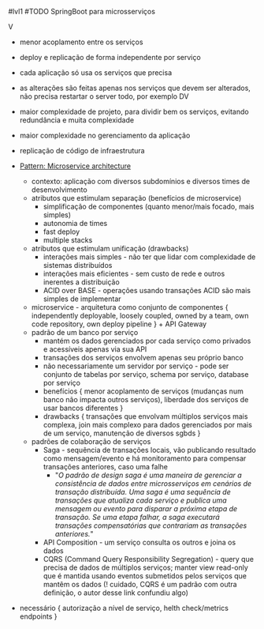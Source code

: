 #lvl1 
#TODO SpringBoot para microsserviços

V
* menor acoplamento entre os serviços
* deploy e replicação de forma independente por serviço
* cada aplicação só usa os serviços que precisa
* as alterações são feitas apenas nos serviços que devem ser alterados, não precisa restartar o server todo, por exemplo
DV
* maior complexidade de projeto, para dividir bem os serviços, evitando redundância e muita complexidade
* maior complexidade no gerenciamento da aplicação
* replicação de código de infraestrutura

* [Pattern: Microservice architecture](https://microservices.io/patterns/microservices.html)
	* contexto: aplicação com diversos subdomínios e diversos times de desenvolvimento
	* atributos que estimulam separação (benefícios de microservice)
		* simplificação de componentes (quanto menor/mais focado, mais simples)
		* autonomia de times
		* fast deploy
		* multiple stacks
	* atributos que estimulam unificação (drawbacks)
		* interações mais simples - não ter que lidar com complexidade de sistemas distribuídos
		* interações mais eficientes - sem custo de rede e outros inerentes a distribuição
		* ACID over BASE - operações usando transações ACID são mais simples de implementar
	* microservice - arquitetura como conjunto de componentes { independently deployable, loosely coupled, owned by a team, own code repository, own deploy pipeline } + API Gateway
	* padrão de um banco por serviço
		* mantém os dados gerenciados por cada serviço como privados e acessíveis apenas via sua API
		* transações dos serviços envolvem apenas seu próprio banco
		* não necessariamente um servidor por serviço - pode ser conjunto de tabelas por serviço, schema por serviço, database por serviço
		* benefícios { menor acoplamento de serviços (mudanças num banco não impacta outros serviços), liberdade dos serviços de usar bancos diferentes }
		* drawbacks { transações que envolvam múltiplos serviços mais complexa, join mais complexo para dados gerenciados por mais de um serviço, manutenção de diversos sgbds }
	* padrões de colaboração de serviços
		* Saga - sequência de transações locais, vão publicando resultado como mensagem/evento e há monitoramento para compensar transações anteriores, caso uma falhe
			* "*O padrão de design saga é uma maneira de gerenciar a consistência de dados entre microsserviços em cenários de transação distribuída.  Uma saga é uma sequência de transações que atualiza cada serviço e publica uma mensagem ou evento para disparar a próxima etapa de transação. Se uma etapa falhar, a saga executará transações compensatórias que contrariam as transações anteriores.*"
		* API Composition - um serviço consulta os outros e joina os dados
		* CQRS (Command Query Responsibility Segregation) - query que precisa de dados de múltiplos serviços; manter view read-only que é mantida usando eventos submetidos pelos serviços que mantêm os dados (! cuidado, CQRS é um padrão com outra definição, o autor desse link confundiu algo)
* necessário { autorização a nível de serviço, helth check/metrics endpoints }

